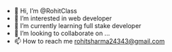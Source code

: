 - 👋 Hi, I’m @RohitClass
- 👀 I’m interested in web developer 
- 🌱 I’m currently learning full stake developer 
- 💞️ I’m looking to collaborate on ...
- 📫 How to reach me rohitsharma24343@gmail.com

<!---rfrf
RohitClass/RohitClass is a ✨ special ✨ repository because its `README.md` (this file) appears on your GitHub profile.
You can click the Preview link to take a look at your changes.
--->
